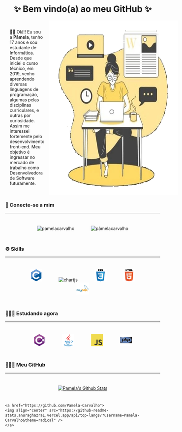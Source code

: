 <h1 align = "center">✨ Bem vindo(a) ao meu GitHub ✨</h1>
<div style="display: flex;">
    <p style="padding: 15px;">👋🏼 Olá!! Eu sou a <strong>Pâmela</strong>, tenho 17 anos e sou estudante de Informática. Desde que iniciei o curso técnico, em 2019, venho aprendendo diversas linguagens de programação, algumas pelas disciplinas curriculares, e outras por curiosidade. Assim me interessei fortemente pelo desenvolvimento front-end. Meu objetivo é ingressar no mercado de trabalho como Desenvolvedora de Software futuramente.</p>
    <img src="https://github.com/Pamela-Carvalho/Pamela-Carvalho/blob/main/avatar.png?raw=true" alt="Avatar">
</div>

<h3 align = "left">📲 Conecte-se a mim </h3>
<hr>
<p align = "center" style="padding: 25px;">
<a style="padding: 25px; text-decoration: none;" href="https://codepen.io/pamelacarvalho" target="blank"> 
    <img align = "center" src = "https://cdn3.iconfinder.com/data/icons/logos-and-brands-adobe/512/59_Codepen-512.png"alt =" pamelacarvalho "height =" 40 "width =" 40 "/> 
</a>
<a style="padding: 25px; text-decoration: none;" href = "https://linkedin.com/in/pâmelacarvalho" target = "em branco"> 
    <img align = "center" src = "https://image.flaticon.com/icons/png/512/174/174857.png"alt =" pâmelacarvalho "height =" 40 "width =" 40 "/> 
</a>
</p>

<h3 align = "left">⚙️ Skills </h3>
<hr>
<p align = "center" style="padding: 25px;"> 
    <a style="padding: 25px; text-decoration: none;" href="https://www.cprogramming.com/" target="_blank"> 
    <img src = "https://raw.githubusercontent.com/devicons/devicon/master/icons/c/c-original.svg "alt =" c "width =" 40 "height =" 40 "/> 
    </a> 
    <a style="padding: 25px; text-decoration: none;" href =" https://www.chartjs.org "target =" _blank "> 
        <img src =" https://www.chartjs.org/media/logo-title.svg "alt =" chartjs "width =" 40 "height =" 40 "/> 
    </a> 
    <a style="padding: 25px; text-decoration: none;" href="https://www.w3schools.com/css/" target="_blank"> 
        <img src = "https://raw.githubusercontent.com/devicons/devicon/master/icons/css3/css3-original-wordmark.svg"alt =" css3 "width =" 40 "height =" 40 "/> 
    </a> 
    <a style="padding: 25px; text-decoration: none;" href =" https: // www. w3.org/html/ "target =" _ blank "> 
        <img src =" https://raw.githubusercontent.com/devicons/devicon/master/icons/html5/html5-original-wordmark.svg "alt =" html5 "width =" 40 "height =" 40 "/> 
    </a> 
    <a style="padding: 25px; text-decoration: none;" href="https://www.mysql.com/" target="_blank"> 
        <img src =" https://raw.githubusercontent.com/devicons/devicon/master/icons/mysql/mysql-original-wordmark.svg "alt =" mysql "width =" 40 "height =" 40 "/> 
    </a> 
</p>

<h3 align = "left">👩🏻‍🎓 Estudando agora </h3>
<hr>
<p align = "center" style="padding: 25px;">
    <a style="padding: 25px; text-decoration: none;" href = "https://www.w3schools.com/cs/" target = "_ blank"> 
        <img src = "https://raw.githubusercontent.com/devicons/devicon/master/icons/csharp/csharp-original.svg "alt =" csharp "largura =" 40 "height = "40" /> 
    </a> 
    <a style="padding: 25px; text-decoration: none;" href="https://www.java.com" target="_blank"> 
        <img src =" https://raw.githubusercontent.com/devicons/devicon/master/icons/java/java-original.svg "alt =" java "width =" 40 "height =" 40 "/> 
    </a> 
    <a style="padding: 25px; text-decoration: none;" href =" https: // desenvolvedor. mozilla.org/en-US/docs/Web/JavaScript "target =" _ blank "> 
        <img src =" https://raw.githubusercontent.com/devicons/devicon/master/icons/javascript/javascript-original.svg "alt =" javascript "width =" 40 "height =" 40 "/> 
    </a> 
    <a style="padding: 25px; text-decoration: none;" href = "https://www.php.net "target =" _ blank "> 
        <img src =" https://raw.githubusercontent.com/devicons/devicon/master/icons/php/php-original.svg "alt =" php "width =" 40 "height =" 40 "/> 
    </a> 
</p>

<h3 align = "left">👩🏻‍💻 Meu GitHub </h3>
<hr>
<p align = "center" style="padding: 25px;">
    <a href="https://github.com/Pamela-Carvalho">
    <img align="center" alt="Pamela's Github Stats" src="https://github-readme-stats.vercel.app/api?username=Pamela-Carvalho&show_icons=true&theme=radical" /></a>

    <a href="https://github.com/Pamela-Carvalho">
    <img align="center" src="https://github-readme-stats.anuraghazra1.vercel.app/api/top-langs/?username=Pamela-Carvalho&theme=radical" />
    </a>
</p>
